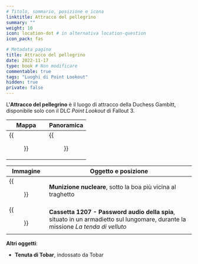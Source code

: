 ```yaml
---
# Titolo, sommario, posizione e icona
linktitle: Attracco del pellegrino
summary: ""
weight: 10
icon: location-dot # in alternativa location-question
icon_pack: fas

# Metadata pagina
title: Attracco del pellegrino
date: 2022-11-17
type: book # Non modificare
commentable: true
tags: "Luoghi di Point Lookout"
hidden: true
private: false 
---
```



<div class="fo3">

L'**Attracco del pellegrino** è il luogo di attracco della Duchess Gambitt, disponibile solo con il DLC *Point Lookout* di Fallout 3.

| Mappa                          | Panoramica                  |
| ------------------------------ | --------------------------- |
| {{<figure src="fo3/Pilgrims_Landing_loc.webp">}}| {{<figure src="fo3/Pilgrim's_Landing.webp">}}|

| Immagine                                | Oggetto e posizione                                                                                                              |
| --------------------------------------- | -------------------------------------------------------------------------------------------------------------------------------- |
| {{<figure src="fo3/Pilgrim's_Landing_mini_nuke.webp">}}  | **Munizione nucleare**, sotto la boa più vicina al traghetto                                                                     |
| {{<figure src="fo3/Box_1207_-_spy_audio_password.webp">}}| **Cassetta 1207 - Password audio della spia**, situato in un armadietto sul lungomare, durante la missione *La tenda di velluto* |


**Altri oggetti**:
- **Tenuta di Tobar**, indossato da Tobar

</div>
